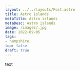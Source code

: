 ```yaml
---
layout: ../../layouts/Post.astro
title: Astro Islands
metaTitle: Astro islands
metaDesc: Astro islands
image: /images/.jpg
date: 2022-09-05
tags: 
- hampshire
top: false
draft: true
---
```


text